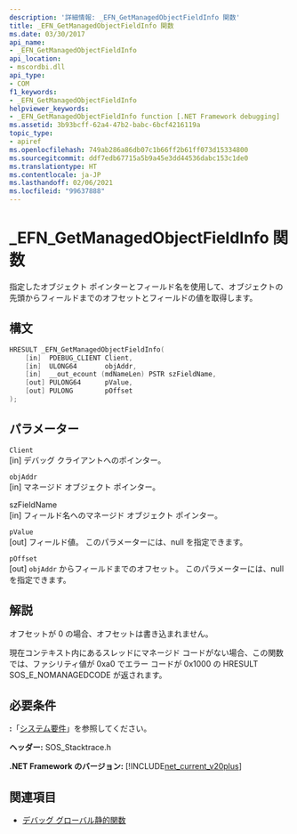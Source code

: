 ```yaml
---
description: '詳細情報: _EFN_GetManagedObjectFieldInfo 関数'
title: _EFN_GetManagedObjectFieldInfo 関数
ms.date: 03/30/2017
api_name:
- _EFN_GetManagedObjectFieldInfo
api_location:
- mscordbi.dll
api_type:
- COM
f1_keywords:
- _EFN_GetManagedObjectFieldInfo
helpviewer_keywords:
- _EFN_GetManagedObjectFieldInfo function [.NET Framework debugging]
ms.assetid: 3b93bcff-62a4-47b2-babc-6bcf4216119a
topic_type:
- apiref
ms.openlocfilehash: 749ab286a86db07c1b66ff2b61ff073d15334800
ms.sourcegitcommit: ddf7edb67715a5b9a45e3dd44536dabc153c1de0
ms.translationtype: HT
ms.contentlocale: ja-JP
ms.lasthandoff: 02/06/2021
ms.locfileid: "99637888"
---
```

# <a name="_efn_getmanagedobjectfieldinfo-function"></a>\_EFN\_GetManagedObjectFieldInfo 関数

指定したオブジェクト ポインターとフィールド名を使用して、オブジェクトの先頭からフィールドまでのオフセットとフィールドの値を取得します。  
  
## <a name="syntax"></a>構文  
  
```cpp  
HRESULT _EFN_GetManagedObjectFieldInfo(  
    [in]  PDEBUG_CLIENT Client,  
    [in]  ULONG64       objAddr,  
    [in]  __out_ecount (mdNameLen) PSTR szFieldName,  
    [out] PULONG64      pValue,  
    [out] PULONG        pOffset  
);  
```  
  
## <a name="parameters"></a>パラメーター  

 `Client`  
 [in] デバッグ クライアントへのポインター。  
  
 `objAddr`  
 [in] マネージド オブジェクト ポインター。  
  
 szFieldName  
 [in] フィールド名へのマネージド オブジェクト ポインター。  
  
 `pValue`  
 [out] フィールド値。 このパラメーターには、null を指定できます。  
  
 `pOffset`  
 [out] `objAddr` からフィールドまでのオフセット。 このパラメーターには、null を指定できます。  
  
## <a name="remarks"></a>解説  

 オフセットが 0 の場合、オフセットは書き込まれません。  
  
 現在コンテキスト内にあるスレッドにマネージド コードがない場合、この関数では、ファシリティ値が 0xa0 でエラー コードが 0x1000 の HRESULT SOS_E_NOMANAGEDCODE が返されます。  
  
## <a name="requirements"></a>必要条件  

 **:**「[システム要件](../../get-started/system-requirements.md)」を参照してください。  
  
 **ヘッダー:** SOS_Stacktrace.h  
  
 **.NET Framework のバージョン:** [!INCLUDE[net_current_v20plus](../../../../includes/net-current-v20plus-md.md)]  
  
## <a name="see-also"></a>関連項目

- [デバッグ グローバル静的関数](debugging-global-static-functions.md)
